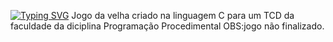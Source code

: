 [![Typing SVG](https://readme-typing-svg.herokuapp.com/?color=bc121c&size=45&center=true&vCenter=true&width=1000&lines=Jogo+da+Velha+\(TCD\)+)](https://git.io/typing-svg)
              Jogo da velha criado na linguagem C para um TCD da faculdade da diciplina Programação Procedimental 
              OBS:jogo não finalizado.
